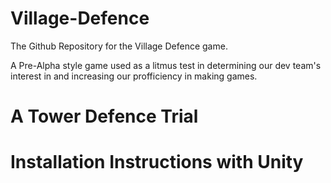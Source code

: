 # Village-Defence
The Github Repository for the Village Defence game.

A Pre-Alpha style game used as a litmus test in determining our dev team's interest in and increasing our profficiency in making games.

# A Tower Defence Trial


# Installation Instructions with Unity
